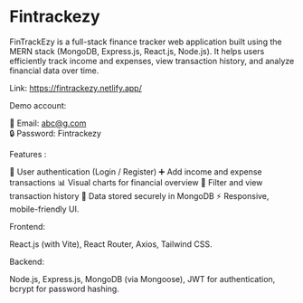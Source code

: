 # Fintrackezy
FinTrackEzy is a full-stack finance tracker web application built using the MERN stack (MongoDB, Express.js, React.js, Node.js). It helps users efficiently track income and expenses, view transaction history, and analyze financial data over time.

Link: https://fintrackezy.netlify.app/

Demo account: 

📧 Email:    abc@g.com  
🔒 Password: Fintrackezy

Features :

🔐 User authentication (Login / Register)
➕ Add income and expense transactions
📊 Visual charts for financial overview
🧾 Filter and view transaction history
💾 Data stored securely in MongoDB
⚡ Responsive, mobile-friendly UI.

Frontend:

React.js (with Vite),
 React Router,
 Axios,
 Tailwind CSS.

Backend:

Node.js,
 Express.js,
 MongoDB (via Mongoose),
 JWT for authentication,
bcrypt for password hashing.
